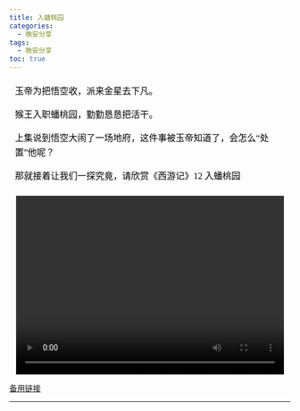 ```yaml
---
title: 入蟠桃园
categories:
  - 晚安分享
tags:
  - 晚安分享
toc: true 
---
```





<!-- 玉帝为把悟空收，派来金星去下凡。

猴王入职蟠桃园，勤勤恳恳把活干。

上集说到悟空大闹了一场地府，这件事被玉帝知道了，会怎么“处置”他呢？

那就接着让我们一探究竟，请欣赏《西游记》12 入蟠桃园 -->


<section id="nice" data-tool="mdnice编辑器" data-website="https://www.mdnice.com" style="font-size: 16px; color: black; padding: 0 10px; line-height: 1.6; word-spacing: 0px; letter-spacing: 0px; word-break: break-word; word-wrap: break-word; text-align: left; font-family: Optima-Regular, Optima, PingFangSC-light, PingFangTC-light, 'PingFang SC', Cambria, Cochin, Georgia, Times, 'Times New Roman', serif;"><p data-tool="mdnice编辑器" style="font-size: 16px; padding-top: 8px; padding-bottom: 8px; margin: 0; line-height: 26px; color: black;">玉帝为把悟空收，派来金星去下凡。</p>
<p data-tool="mdnice编辑器" style="font-size: 16px; padding-top: 8px; padding-bottom: 8px; margin: 0; line-height: 26px; color: black;">猴王入职蟠桃园，勤勤恳恳把活干。</p>
<p data-tool="mdnice编辑器" style="font-size: 16px; padding-top: 8px; padding-bottom: 8px; margin: 0; line-height: 26px; color: black;">上集说到悟空大闹了一场地府，这件事被玉帝知道了，会怎么“处置”他呢？</p>
<p data-tool="mdnice编辑器" style="font-size: 16px; padding-top: 8px; padding-bottom: 8px; margin: 0; line-height: 26px; color: black;">那就接着让我们一探究竟，请欣赏《西游记》12 入蟠桃园</p>
</section>




<p style="text-align:center">
   <video width="480" height="320" controls>
       <source src="/video/95.mp4">
   </video>
</p>
 <p><a href="/video/95.mp4">备用链接</a></p>
 
---






